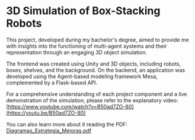 # 3D Simulation of Box-Stacking Robots

This project, developed during my bachelor's degree, aimed to provide me with insights into the functioning of multi-agent systems and their representation through an engaging 3D object simulation.

The frontend was created using Unity and 3D objects, including robots, boxes, shelves, and the background. On the backend, an application was developed using the Agent-based modeling framework Mesa, complemented by a Flask-based API.

For a comprehensive understanding of each project component and a live demonstration of the simulation, please refer to the explanatory video: [https://www.youtube.com/watch?v=B50ad7ZO-80](https://youtu.be/B50ad7ZO-80)

You can also learn more about it reading the PDF: [Diagramas_Estrategia_Mejoras.pdf](Diagramas_Estrategia_Mejoras.pdf)
